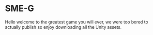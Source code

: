 # SME-G

Hello welcome to the greatest game you will ever, we were too bored to actually publish so enjoy downloading all the Unity assets. 
